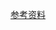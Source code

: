 [参考资料]("https://mp.weixin.qq.com/s?__biz=MzAxMTA4Njc0OQ==&mid=2651438312&idx=1&sn=2c47a3d3e930274ccc2661273be8ca01&chksm=80bb621ab7cceb0c1a741252f3413480da3b2fe319a9deba0dd84d8d200805d8861468e64e21&scene=21#wechat_redirect")